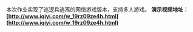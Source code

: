 本次作业实现了巡逻兵逃离的网络游戏版本，支持多人游戏。
**演示视频地址：[http://www.iqiyi.com/w_19rz09ze4h.html](http://www.iqiyi.com/w_19rz09ze4h.html)**
